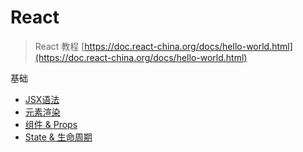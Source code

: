 # React

> React 教程 [https://doc.react-china.org/docs/hello-world.html](https://doc.react-china.org/docs/hello-world.html)

基础

- [JSX语法](Base/introducing-jsx.md)
- [元素渲染](Base/rendering-elements.md)
- [组件 & Props](Base/components-and-props.md)
- [State & 生命周期](Base/state-and-lifecycle.md)


